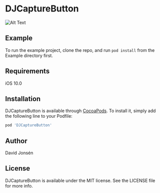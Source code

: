 # DJCaptureButton

![Alt Text](https://raw.githubusercontent.com/davnag/DJCaptureButton/develop/DJCaptureButton.gif)

## Example

To run the example project, clone the repo, and run `pod install` from the Example directory first.

## Requirements

iOS 10.0

## Installation

DJCaptureButton is available through [CocoaPods](https://cocoapods.org). To install
it, simply add the following line to your Podfile:

```ruby
pod 'DJCaptureButton'
```

## Author

David Jonsén

## License

DJCaptureButton is available under the MIT license. See the LICENSE file for more info.

